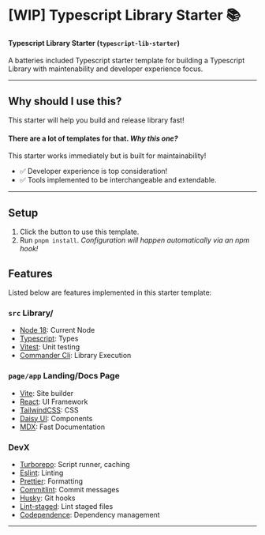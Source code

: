 # [WIP] Typescript Library Starter 📚

####  Typescript Library Starter (`typescript-lib-starter`) 

A batteries included Typescript starter template for building a Typescript Library with maintenability and developer experience focus.

---

## Why should I use this?

This starter will help you build and release library fast! 

#### There are a lot of templates for that. _Why this one?_

This starter works immediately but is built for maintainability! 

- ✅ Developer experience is top consideration! 
- ✅ Tools implemented to be interchangeable and extendable.

---

## Setup

1. Click the button to use this template.
1. Run `pnpm install`. _Configuration will happen automatically via an npm hook!_

## Features

Listed below are features implemented in this starter template:

### `src` Library/

- [Node 18](https://nodejs.org/de/blog/announcements/v18-release-announce/): Current Node
- [Typescript](https://www.typescriptlang.org/): Types
- [Vitest](https://vitest.dev/): Unit testing
- [Commander Cli](https://www.npmjs.com/package/commander): Library Execution

### `page/app` Landing/Docs Page

- [Vite](https://vitejs.dev/): Site builder
- [React](https://reactjs.org/): UI Framework
- [TailwindCSS](https://tailwindcss.com/): CSS
- [Daisy UI](https://daisyui.com/): Components
- [MDX](): Fast Documentation

### DevX

- [Turborepo](): Script runner, caching
- [Eslint](): Linting
- [Prettier](): Formatting
- [Commitlint](): Commit messages
- [Husky](): Git hooks
- [Lint-staged](): Lint staged files
- [Codependence](): Dependency management

---
